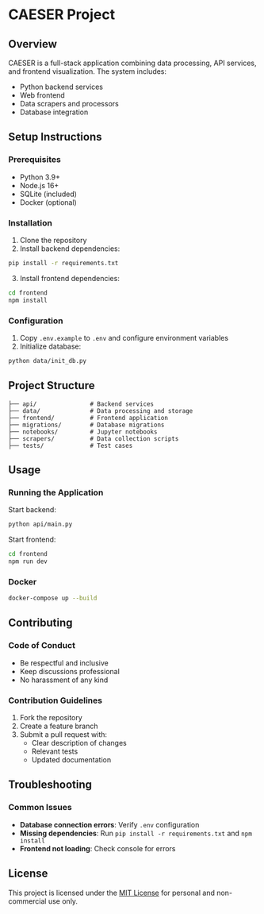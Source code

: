 # CAESER Project

## Overview
CAESER is a full-stack application combining data processing, API services, and frontend visualization. The system includes:
- Python backend services
- Web frontend
- Data scrapers and processors
- Database integration

## Setup Instructions

### Prerequisites
- Python 3.9+
- Node.js 16+
- SQLite (included)
- Docker (optional)

### Installation
1. Clone the repository
2. Install backend dependencies:
```bash
pip install -r requirements.txt
```
3. Install frontend dependencies:
```bash
cd frontend
npm install
```

### Configuration
1. Copy `.env.example` to `.env` and configure environment variables
2. Initialize database:
```bash
python data/init_db.py
```

## Project Structure

```
├── api/               # Backend services
├── data/              # Data processing and storage
├── frontend/          # Frontend application  
├── migrations/        # Database migrations
├── notebooks/         # Jupyter notebooks
├── scrapers/          # Data collection scripts
├── tests/             # Test cases
```

## Usage

### Running the Application
Start backend:
```bash
python api/main.py
```

Start frontend:
```bash
cd frontend
npm run dev
```

### Docker
```bash
docker-compose up --build
```

## Contributing

### Code of Conduct
- Be respectful and inclusive
- Keep discussions professional
- No harassment of any kind

### Contribution Guidelines
1. Fork the repository
2. Create a feature branch
3. Submit a pull request with:
   - Clear description of changes
   - Relevant tests
   - Updated documentation

## Troubleshooting

### Common Issues
- **Database connection errors**: Verify `.env` configuration
- **Missing dependencies**: Run `pip install -r requirements.txt` and `npm install`
- **Frontend not loading**: Check console for errors

## License
This project is licensed under the [MIT License](LICENSE) for personal and non-commercial use only.